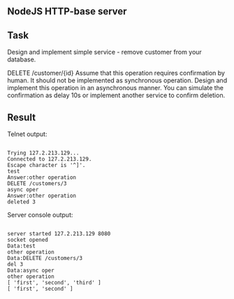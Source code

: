 ## NodeJS HTTP-base server

## Task

Design and implement simple service - remove customer from your database.

DELETE /customer/{id}
Assume that this operation requires confirmation by human. It should not be implemented as synchronous operation. Design and implement this operation in an asynchronous manner. You can simulate the confirmation as delay 10s or implement another service to confirm deletion.

## Result

Telnet output:

<code>
Trying 127.2.213.129...
Connected to 127.2.213.129.
Escape character is '^]'.
test
Answer:other operation
DELETE /customers/3
async oper
Answer:other operation
deleted 3
</code>

Server console output:

<code>
server started 127.2.213.129 8080
socket opened
Data:test
other operation
Data:DELETE /customers/3
del 3
Data:async oper
other operation
[ 'first', 'second', 'third' ]
[ 'first', 'second' ]
</code>


